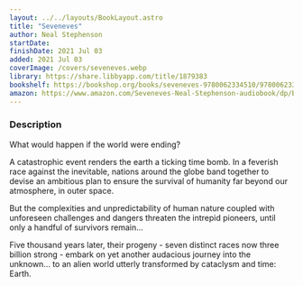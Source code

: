 ```yaml
---
layout: ../../layouts/BookLayout.astro
title: "Seveneves"
author: Neal Stephenson
startDate:
finishDate: 2021 Jul 03
added: 2021 Jul 03
coverImage: /covers/seveneves.webp
library: https://share.libbyapp.com/title/1879383
bookshelf: https://bookshop.org/books/seveneves-9780062334510/9780062334510
amazon: https://www.amazon.com/Seveneves-Neal-Stephenson-audiobook/dp/B00WNBHNWW/
---
```


### Description
What would happen if the world were ending?

A catastrophic event renders the earth a ticking time bomb. In a feverish race against the inevitable, nations around the globe band together to devise an ambitious plan to ensure the survival of humanity far beyond our atmosphere, in outer space.

But the complexities and unpredictability of human nature coupled with unforeseen challenges and dangers threaten the intrepid pioneers, until only a handful of survivors remain…

Five thousand years later, their progeny - seven distinct races now three billion strong - embark on yet another audacious journey into the unknown… to an alien world utterly transformed by cataclysm and time: Earth.

<!-- ### Notes & Highlights -->

